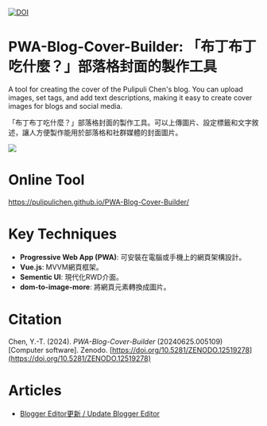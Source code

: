 [![DOI](https://zenodo.org/badge/586190301.svg)](https://zenodo.org/doi/10.5281/zenodo.12519278)

# PWA-Blog-Cover-Builder: 「布丁布丁吃什麼？」部落格封面的製作工具

A tool for creating the cover of the Pulipuli Chen's blog. You can upload images, set tags, and add text descriptions, making it easy to create cover images for blogs and social media.

「布丁布丁吃什麼？」部落格封面的製作工具。可以上傳圖片、設定標籤和文字敘述，讓人方便製作能用於部落格和社群媒體的封面圖片。

![](https://blogger.googleusercontent.com/img/a/AVvXsEjgu36g-iHjomNHi_epDAfA4yDzlGa-SZcP2BzqVC2gGeN-BudOiM-3ET1hsOBp7L6pCXZEtnhq6MSqezkiRkyXi6i03c90qrqd9-YQ_nXN_AEgxQtfpEERSurkH6BH5pFyB12UKkY7TADODpaITbxcHpq1JQ2TJhj5g0uSc1-xU7oQL8LVOmnwXQ)

# Online Tool

https://pulipulichen.github.io/PWA-Blog-Cover-Builder/


# Key Techniques

- **Progressive Web App (PWA)**: 可安裝在電腦或手機上的網頁架構設計。
- **Vue.js**: MVVM網頁框架。
- **Sementic UI**: 現代化RWD介面。
- **dom-to-image-more**: 將網頁元素轉換成圖片。

# Citation

Chen, Y.-T. (2024). *PWA-Blog-Cover-Builder* (20240625.005109) [Computer software]. Zenodo. [https://doi.org/10.5281/ZENODO.12519278](https://doi.org/10.5281/ZENODO.12519278)

# Articles

- [Blogger Editor更新 / Update Blogger Editor](https://blog.pulipuli.info/2023/06/blog-post_320.html)